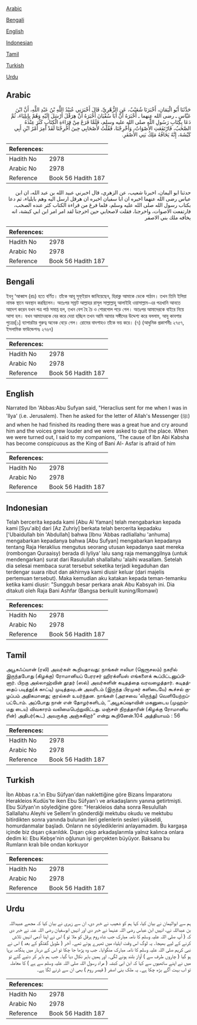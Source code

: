 [Arabic](#arabic)

[Bengali](#bengali)

[English](#english)

[Indonesian](#indonesian)

[Tamil](#tamil)

[Turkish](#turkish)

[Urdu](#urdu)

## Arabic


<div dir="rtl" lang="ar" style={{fontSize:'larger',backgroundColor:'#f8f9fa',padding:20}}>
حَدَّثَنَا أَبُو الْيَمَانِ، أَخْبَرَنَا شُعَيْبٌ، عَنِ الزُّهْرِيِّ، قَالَ أَخْبَرَنِي عُبَيْدُ اللَّهِ بْنُ عَبْدِ اللَّهِ، أَنَّ ابْنَ عَبَّاسٍ ـ رضى الله عنهما ـ أَخْبَرَهُ أَنَّ أَبَا سُفْيَانَ أَخْبَرَهُ أَنَّ هِرَقْلَ أَرْسَلَ إِلَيْهِ وَهُمْ بِإِيلِيَاءَ، ثُمَّ دَعَا بِكِتَابِ رَسُولِ اللَّهِ صلى الله عليه وسلم، فَلَمَّا فَرَغَ مِنْ قِرَاءَةِ الْكِتَابِ كَثُرَ عِنْدَهُ الصَّخَبُ، فَارْتَفَعَتِ الأَصْوَاتُ، وَأُخْرِجْنَا، فَقُلْتُ لأَصْحَابِي حِينَ أُخْرِجْنَا لَقَدْ أَمِرَ أَمْرُ ابْنِ أَبِي كَبْشَةَ، إِنَّهُ يَخَافُهُ مَلِكُ بَنِي الأَصْفَرِ‏.‏
</div>
<div style={{backgroundColor:'#f8f9fa',padding:20, marginBottom: 10}}><table> <thead> <tr> <th>References:</th> <th></th> </tr> </thead> <tbody><tr><td>Hadith No</td><td>2978</td></tr><tr><td>Arabic No</td><td>2978</td></tr><tr><td>Reference</td><td>Book 56 Hadith 187</td></tr></tbody></table></div>


<div dir="rtl" lang="ar" style={{fontSize:'larger',backgroundColor:'#f8f9fa',padding:20}}>
حدثنا ابو اليمان، اخبرنا شعيب، عن الزهري، قال اخبرني عبيد الله بن عبد الله، ان ابن عباس رضى الله عنهما اخبره ان ابا سفيان اخبره ان هرقل ارسل اليه وهم بايلياء، ثم دعا بكتاب رسول الله صلى الله عليه وسلم، فلما فرغ من قراءة الكتاب كثر عنده الصخب، فارتفعت الاصوات، واخرجنا، فقلت لاصحابي حين اخرجنا لقد امر امر ابن ابي كبشة، انه يخافه ملك بني الاصفر
</div>
<div style={{backgroundColor:'#f8f9fa',padding:20, marginBottom: 10}}><table> <thead> <tr> <th>References:</th> <th></th> </tr> </thead> <tbody><tr><td>Hadith No</td><td>2978</td></tr><tr><td>Arabic No</td><td>2978</td></tr><tr><td>Reference</td><td>Book 56 Hadith 187</td></tr></tbody></table></div>

## Bengali


<div dir="ltr" lang="bn" style={{fontSize:'larger',backgroundColor:'#f8f9fa',padding:20}}>
ইবনু ‘আব্বাস (রাঃ) হতে বর্ণিত। তাঁকে আবূ সুফ্ইয়ান জানিয়েছেন, হিরাক্ল আমাকে ডেকে পাঠান। তখন তিনি ইলিয়া নামক স্থানে অবস্থান করছিলেন। অতঃপর সম্রাট আল্লাহর রাসূল সাল্লাল্লাহু আলাইহি ওয়াসাল্লাম-এর পত্রখানি আনতে আদেশ করেন যখন পত্র পাঠ সমাপ্ত হল, তখন বেশ হৈ চৈ ও শোরগোল পড়ে গেল। অতঃপর আমাদেরকে বাইরে নিয়ে আসা হল। যখন আমাদেরকে বের করে দেয়া হচ্ছিল তখন আমি আমার সঙ্গীদের উদ্দেশ্য করে বললাম, আবূ কাবশার পুত্রের[১] ব্যাপারটার গুরুত্ব অনেক বেড়ে গেল। রোমের বাদশাহও তাঁকে ভয় করে। (৭) (আধুনিক প্রকাশনীঃ ২৭৫৭, ইসলামিক ফাউন্ডেশনঃ ২৭৬৭)
</div>
<div style={{backgroundColor:'#f8f9fa',padding:20, marginBottom: 10}}><table> <thead> <tr> <th>References:</th> <th></th> </tr> </thead> <tbody><tr><td>Hadith No</td><td>2978</td></tr><tr><td>Arabic No</td><td>2978</td></tr><tr><td>Reference</td><td>Book 56 Hadith 187</td></tr></tbody></table></div>

## English


<div dir="ltr" lang="en" style={{fontSize:'larger',backgroundColor:'#f8f9fa',padding:20}}>
Narrated Ibn 'Abbas:Abu Sufyan said, "Heraclius sent for me when I was in 'llya' (i.e. Jerusalem). Then he asked for the letter of Allah's Messenger (ﷺ) and when he had finished its reading there was a great hue and cry around him and the voices grew louder and we were asked to quit the place. When we were turned out, I said to my companions, 'The cause of Ibn Abi Kabsha has become conspicuous as the King of Bani Al- Asfar is afraid of him
</div>
<div style={{backgroundColor:'#f8f9fa',padding:20, marginBottom: 10}}><table> <thead> <tr> <th>References:</th> <th></th> </tr> </thead> <tbody><tr><td>Hadith No</td><td>2978</td></tr><tr><td>Arabic No</td><td>2978</td></tr><tr><td>Reference</td><td>Book 56 Hadith 187</td></tr></tbody></table></div>

## Indonesian


<div dir="ltr" lang="id" style={{fontSize:'larger',backgroundColor:'#f8f9fa',padding:20}}>
Telah bercerita kepada kami [Abu Al Yaman] telah mengabarkan kepada kami [Syu'aib] dari [Az Zuhriy] berkata telah bercerita kepadaku ['Ubaidullah bin 'Abdullah] bahwa [Ibnu 'Abbas radliallahu 'anhuma] mengabarkan kepadanya bahwa [Abu Sufyan] mengabarkan kepadanya tentang Raja Heraklius mengutus seorang utusan kepadanya saat mereka (rombongan Quraaisy) berada di Iyliya' lalu sang raja memanggilnya (untuk mendengarkan) surat dari Rasulullah shallallahu 'alaihi wasallam. Setelah dia selesai membaca surat tersebut seketika terjadi kegaduhan dan terdengar suara ribut dan akhirnya kami diusir keluar (dari majelis pertemuan tersebut). Maka kemudian aku katakan kepada teman-temanku ketika kami diusir: "Sungguh besar perkara anak Abu Kabsyah ini. Dia ditakuti oleh Raja Bani Ashfar (Bangsa berkulit kuning/Romawi)
</div>
<div style={{backgroundColor:'#f8f9fa',padding:20, marginBottom: 10}}><table> <thead> <tr> <th>References:</th> <th></th> </tr> </thead> <tbody><tr><td>Hadith No</td><td>2978</td></tr><tr><td>Arabic No</td><td>2978</td></tr><tr><td>Reference</td><td>Book 56 Hadith 187</td></tr></tbody></table></div>

## Tamil


<div dir="ltr" lang="ta" style={{fontSize:'larger',backgroundColor:'#f8f9fa',padding:20}}>
அபூசுஃப்யான் (ரலி) அவர்கள் கூறியதாவது: நாங்கள் ஈலியா (ஜெரூசலம்) நகரில் இருந்தபோது (கிழக்கு) ரோமானியப் பேரரசர் ஹிரக்ளீயஸ் எங்களைக் கூப்பிட்டனுப்பினார். பிறகு அல்லாஹ்வின் தூதர் (ஸல்) அவர்களின் கடிதத்தை வரவழைத்தார். கடிதத்தைப் படித்து(க் காட்டி) முடித்தவுடன் அவரிடம் (இருந்த பிரமுகர் களிடையே) கூச்சல் குழப்பம் அதிகமானது; குரல்கள் உயர்ந்தன. நாங்கள் (அரசவை ‘லிருந்து) வெளியேற்றப்பட்டோம். அப்போது நான் என் தோழர்களிடம், ‘‘அபூகப்ஷாவின் மகனுடைய (முஹம்மது டைய) விவகாரம் வலிமைபெற்றுவிட்டது. மஞ்சள் நிறத்தாரின் (கிழக்கு ரோமானிய ரின்) அதிபர்(கூட) அவருக்கு அஞ்சுகிறார்” என்று கூறினேன்.104 அத்தியாயம் : 56
</div>
<div style={{backgroundColor:'#f8f9fa',padding:20, marginBottom: 10}}><table> <thead> <tr> <th>References:</th> <th></th> </tr> </thead> <tbody><tr><td>Hadith No</td><td>2978</td></tr><tr><td>Arabic No</td><td>2978</td></tr><tr><td>Reference</td><td>Book 56 Hadith 187</td></tr></tbody></table></div>

## Turkish


<div dir="ltr" lang="tr" style={{fontSize:'larger',backgroundColor:'#f8f9fa',padding:20}}>
İbn Abbas r.a.'ın Ebu Süfyan'dan naklettiğine göre Bizans İmparatoru Herakleios Kudüs'te iken Ebu Süfyan'ı ve arkadaşlarını yanına getirtmişti. Ebu Süfyan'ın söylediğine göre: "Herakleios daha sonra Resulullah Sallallahu Aleyhi ve Sellem'in gönderdiği mektubu okudu ve mektubu bitirdikten sonra yanında bulunan ileri gelenlerin sesleri yükseldi, homurdanmalar başladı. Onların ne söylediklerini anlayamadım. Bu kargaşa içinde biz dışarı çıkarıldık. Dışarı çıkıp arkadaşlarımla yalnız kalınca onlara dedim ki: Ebu Kebşe'nin oğlunun işi gerçekten büyüyor. Baksana bu Rumların kralı bile ondan korkuyor
</div>
<div style={{backgroundColor:'#f8f9fa',padding:20, marginBottom: 10}}><table> <thead> <tr> <th>References:</th> <th></th> </tr> </thead> <tbody><tr><td>Hadith No</td><td>2978</td></tr><tr><td>Arabic No</td><td>2978</td></tr><tr><td>Reference</td><td>Book 56 Hadith 187</td></tr></tbody></table></div>

## Urdu


<div dir="rtl" lang="ur" style={{fontSize:'larger',backgroundColor:'#f8f9fa',padding:20}}>
ہم سے ابوالیمان نے بیان کیا، کہا ہم کو شعیب نے خبر دی، ان سے زہری نے بیان کیا کہ مجھے عبیداللہ بن عبداللہ نے، انہیں ابن عباس رضی اللہ عنہما نے خبر دی اور انہیں ابوسفیان رضی اللہ عنہ نے خبر دی کہ ( آپ صلی اللہ علیہ وسلم کا نامہ مبارک جب شاہ روم ہرقل کو ملا تو ) اس نے اپنا آدمی انہیں تلاش کرنے کے لیے بھیجا۔ یہ لوگ اس وقت ایلیاء میں ٹھہرے ہوئے تھے۔ آخر ( طویل گفتگو کے بعد ) اس نے نبی کریم صلی اللہ علیہ وسلم کا نامہ مبارک منگوایا۔ جب وہ پڑھا جا چکا تو اس کے دربار میں ہنگامہ برپا ہو گیا ( چاروں طرف سے ) آواز بلند ہونے لگی۔ اور ہمیں باہر نکال دیا گیا۔ جب ہم باہر کر دئیے گئے تو میں نے اپنے ساتھیوں سے کہا کہ ابن ابی کبشہ ( مراد رسول اللہ صلی اللہ علیہ وسلم سے ہے ) کا معاملہ تو اب بہت آگے بڑھ چکا ہے۔ یہ ملک بنی اصفر ( قیصر روم ) بھی ان سے ڈرنے لگا ہے۔
</div>
<div style={{backgroundColor:'#f8f9fa',padding:20, marginBottom: 10}}><table> <thead> <tr> <th>References:</th> <th></th> </tr> </thead> <tbody><tr><td>Hadith No</td><td>2978</td></tr><tr><td>Arabic No</td><td>2978</td></tr><tr><td>Reference</td><td>Book 56 Hadith 187</td></tr></tbody></table></div>